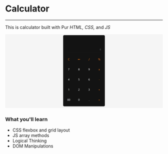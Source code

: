 # Calculator
---
This is calculator built with Pur *HTML,* *CSS,* and *JS*

![alt text](./designs/output.png "This will be the final output")

### What you'll learn
* CSS flexbox and grid layout
* JS array methods
* Logical Thinking
* DOM Manipulations